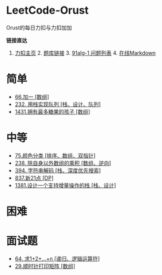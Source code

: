 # LeetCode-Orust
Orust的每日力扣与力扣加加

**链接直达**
1. [力扣主页](https://leetcode-cn.com/u/821218213/)     2. [题库链接](https://leetcode-cn.com/problemset/all/)      3. [91alg-1 问题列表](https://github.com/leetcode-pp/91alg-1/issues)      4. [在线Markdown](http://www.atoolbox.net/Category.php?Id=28)

# 简单
- [66.加一 [数组]](https://github.com/Liu821218213/LeetCode-Orust/blob/master/LeetCode%2B%2B/%E3%80%90Day%201%E3%80%91%202020-06-01%20-%2066.%20%E5%8A%A0%E4%B8%80%20%231.md)
- [232. 用栈实现队列 [栈、设计、队列]](https://github.com/Liu821218213/LeetCode-Orust/blob/master/LeetCode%2B%2B/%E3%80%90Day%205%E3%80%91%202020-06-05%20-%20232.%20%E7%94%A8%E6%A0%88%E5%AE%9E%E7%8E%B0%E9%98%9F%E5%88%97.md)
- [1431.拥有最多糖果的孩子 [数组]](https://github.com/Liu821218213/LeetCode-Orust/blob/master/DailyLeetCode/2020%E5%B9%B46%E6%9C%88/1%231431.%E6%8B%A5%E6%9C%89%E6%9C%80%E5%A4%9A%E7%B3%96%E6%9E%9C%E7%9A%84%E5%AD%A9%E5%AD%90.md)


# 中等
- [75.颜色分类 [排序、数组、双指针]](https://github.com/Liu821218213/LeetCode-Orust/blob/master/LeetCode%2B%2B/%E3%80%90Day%202%E3%80%91%202020-06-02%20-%2075.%20%E9%A2%9C%E8%89%B2%E5%88%86%E7%B1%BB%20%2315.md)
- [238. 除自身以外数组的乘积 [数组、逆向]](https://github.com/Liu821218213/LeetCode-Orust/blob/master/DailyLeetCode/2020%E5%B9%B46%E6%9C%88/4%23238.%20%E9%99%A4%E8%87%AA%E8%BA%AB%E4%BB%A5%E5%A4%96%E6%95%B0%E7%BB%84%E7%9A%84%E4%B9%98%E7%A7%AF.md)
- [394. 字符串解码 [栈、深度优先搜索]](https://github.com/Liu821218213/LeetCode-Orust/blob/master/LeetCode%2B%2B/%E3%80%90Day%204%E3%80%91%202020-06-04%20-%20394.%20%E5%AD%97%E7%AC%A6%E4%B8%B2%E8%A7%A3%E7%A0%81%20.md)
- [837.新21点 [DP]](https://github.com/Liu821218213/LeetCode-Orust/blob/master/DailyLeetCode/2020%E5%B9%B46%E6%9C%88/3%23837.%E6%96%B021%E7%82%B9.md)
- [1381.设计一个支持增量操作的栈 [栈、设计]](https://github.com/Liu821218213/LeetCode-Orust/blob/master/LeetCode%2B%2B/%E3%80%90Day%203%E3%80%91%202020-06-03%20-%201381.%20%E8%AE%BE%E8%AE%A1%E4%B8%80%E4%B8%AA%E6%94%AF%E6%8C%81%E5%A2%9E%E9%87%8F%E6%93%8D%E4%BD%9C%E7%9A%84%E6%A0%88%20%2318.md)

# 困难

# 面试题
- [64. 求1+2+…+n [递归、逻辑运算符]](https://github.com/Liu821218213/LeetCode-Orust/blob/master/DailyLeetCode/2020%E5%B9%B46%E6%9C%88/2%23%E9%9D%A2%E8%AF%95%E9%A2%9864.%20%E6%B1%821%2B2%2B%E2%80%A6%2Bn.md)
- [29.顺时针打印矩阵 [数组]](https://github.com/Liu821218213/LeetCode-Orust/blob/master/DailyLeetCode/2020%E5%B9%B46%E6%9C%88/5%23%E9%9D%A2%E8%AF%95%E9%A2%9829.%E9%A1%BA%E6%97%B6%E9%92%88%E6%89%93%E5%8D%B0%E7%9F%A9%E9%98%B5.md)



